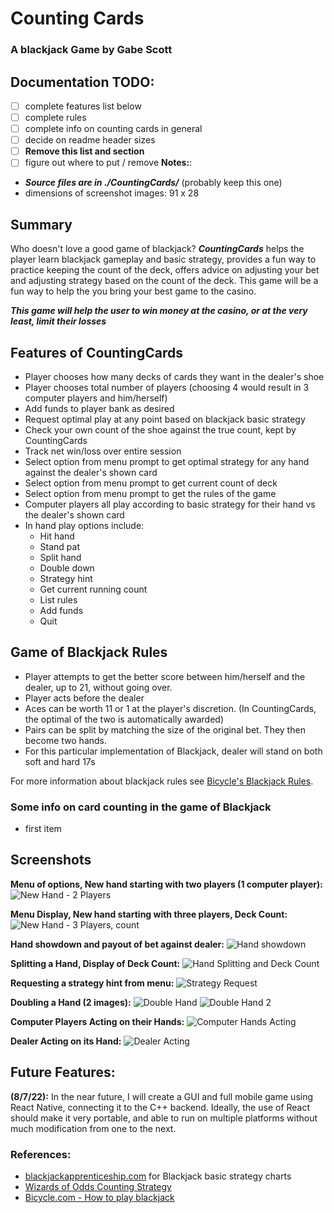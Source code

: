 # Counting Cards 

### A blackjack Game by Gabe Scott

## Documentation TODO:
- [ ] complete features list below
- [ ] complete rules
- [ ] complete info on counting cards in general
- [ ] decide on readme header sizes
- [ ] **Remove this list and section**
- [ ] figure out where to put / remove **Notes:**:

- ***Source files are in ./CountingCards/***   (probably keep this one)
- dimensions of screenshot images: 91 x 28

## Summary

Who doesn't love a good game of blackjack? ***CountingCards*** helps the player learn blackjack gameplay and basic strategy, provides a fun way to practice keeping the count of the deck, offers advice on adjusting your bet and adjusting strategy based on the count of the deck. This game will be a fun way to help the you bring your best game to the casino. 

***This game will help the user to win money at the casino, or at the very least, limit their losses***

## Features of CountingCards

- Player chooses how many decks of cards they want in the dealer's shoe
- Player chooses total number of players (choosing 4 would result in 3 computer players and him/herself)
- Add funds to player bank as desired
- Request optimal play at any point based on blackjack basic strategy
- Check your own count of the shoe against the true count, kept by CountingCards
- Track net win/loss over entire session
- Select option from menu prompt to get optimal strategy for any hand against the dealer's shown card
- Select option from menu prompt to get current count of deck
- Select option from menu prompt to get the rules of the game
- Computer players all play according to basic strategy for their hand vs the dealer's shown card
- In hand play options include:
    - Hit hand
    - Stand pat
    - Split hand
    - Double down
    - Strategy hint
    - Get current running count
    - List rules
    - Add funds
    - Quit      


## Game of Blackjack Rules

- Player attempts to get the better score between him/herself and the dealer, up to 21, without going over. 
- Player acts before the dealer
- Aces can be worth 11 or 1 at the player's discretion. (In CountingCards, the optimal of the two is automatically awarded)
- Pairs can be split by matching the size of the original bet. They then become two hands.
- For this particular implementation of Blackjack, dealer will stand on both soft and hard 17s

For more information about blackjack rules see [Bicycle's Blackjack Rules](https://bicyclecards.com/how-to-play/blackjack/).

### Some info on card counting in the game of Blackjack

- first item

## Screenshots

**Menu of options, New hand starting with two players (1 computer player):**
![New Hand - 2 Players](/screenshots/8_7_22/newhand_2players.png "New Hand with 2 Players")

**Menu Display, New hand starting with three players, Deck Count:**
![New Hand - 3 Players, count](/screenshots/8_7_22/count_menu_multihands.png "New Hand with 3 Players")

**Hand showdown and payout of bet against dealer:**
![Hand showdown](/screenshots/8_7_22/showdown.png "Showdown Against Dealer")

**Splitting a Hand, Display of Deck Count:**
![Hand Splitting and Deck Count](/screenshots/8_7_22/split_count.png "Splitting a Hand and Deck Count")

**Requesting a strategy hint from menu:**
![Strategy Request](/screenshots/8_7_22/strats_menu.png "Requesting Strategy Hint")

**Doubling a Hand (2 images):**
![Double Hand](/screenshots/8_7_22/double2.png "Doubling Hand")
![Double Hand 2](/screenshots/8_7_22/double.png "Doubling Hand 2")

**Computer Players Acting on their Hands:**
![Computer Hands Acting](/screenshots/8_7_22/multi_player_action.png "Computer Action")

**Dealer Acting on its Hand:**
![Dealer Acting](/screenshots/8_7_22/pat_dealeraction.png "Dealer Action")

## Future Features:

**(8/7/22):**
In the near future, I will create a GUI and full mobile game using React Native, connecting it to the C++ backend. Ideally, the use of React should make it very portable, and able to run on multiple platforms without much modification from one to the next.


### References:

- [blackjackapprenticeship.com](https://www.blackjackapprenticeship.com/blackjack-strategy-charts/) for Blackjack basic strategy charts
- [Wizards of Odds Counting Strategy](https://wizardofodds.com/games/blackjack/card-counting/high-low/)
- [Bicycle.com - How to play blackjack](https://bicyclecards.com/how-to-play/blackjack/)